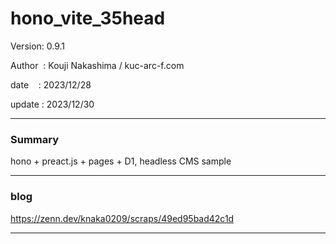 ﻿# hono_vite_35head

 Version: 0.9.1

 Author  : Kouji Nakashima / kuc-arc-f.com

 date    : 2023/12/28

 update  : 2023/12/30  
***
### Summary

hono + preact.js + pages + D1, headless CMS sample

***
### blog 

https://zenn.dev/knaka0209/scraps/49ed95bad42c1d

***


